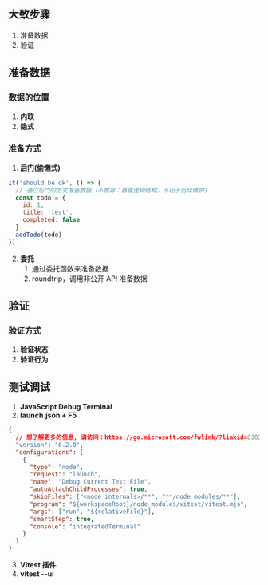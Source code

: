 ## 大致步骤

1. 准备数据
2. 验证

## 准备数据

### 数据的位置

1. **内联**
2. **隐式**

### 准备方式

1. **后门(偷懒式)**

```js
it('should be ok', () => {
  // 通过后门的方式准备数据（不推荐：暴露逻辑结构，不利于后续维护）
  const todo = {
    id: 1,
    title: 'test',
    completed: false
  }
  addTodo(todo)
})
```

2. **委托**
   1. 通过委托函数来准备数据
   2. roundtrip，调用非公开 API 准备数据

## 验证

### 验证方式

1. **验证状态**
2. **验证行为**

## 测试调试

1. **JavaScript Debug Terminal**
2. **launch.json + F5**

```json
{
  // 想了解更多的信息, 请访问：https://go.microsoft.com/fwlink/?linkid=830387
  "version": "0.2.0",
  "configurations": [
    {
      "type": "node",
      "request": "launch",
      "name": "Debug Current Test File",
      "autoAttachChildProcesses": true,
      "skipFiles": ["<node_internals>/**", "**/node_modules/**"],
      "program": "${workspaceRoot}/node_modules/vitest/vitest.mjs",
      "args": ["run", "${relativeFile}"],
      "smartStep": true,
      "console": "integratedTerminal"
    }
  ]
}
```

3. **Vitest 插件**
4. **vitest --ui**
